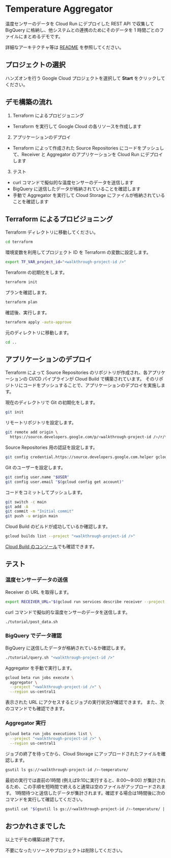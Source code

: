 # Temperature Aggregator

温度センサーのデータを Cloud Run にデプロイした REST API で収集して BigQuery
に格納し、他システムとの連携のためにそのデータを 1 時間ごとのファイルにまとめるデモです。

詳細なアーキテクチャ等は [README](https://github.com/ShawnLabo/TAP/tree/main/go/temperature-aggregation#architecture) を参照してください。

## プロジェクトの選択

ハンズオンを行う Google Cloud プロジェクトを選択して **Start** をクリックしてください。

<walkthrough-project-setup></walkthrough-project-setup>

## デモ構築の流れ

1. Terraform によるプロビジョニング
  * Terraform を実行して Google Cloud の各リソースを作成します
2. アプリケーションのデプロイ
  * Terraform によって作成された Source Repositories にコードをプッシュして、Receiver と Aggregator
    のアプリケーションを Cloud Run にデプロイします
3. テスト
  * curl コマンドで擬似的な温度センサーのデータを送信します
  * BigQuery に送信したデータが格納されていることを確認します
  * 手動で Aggregator を実行して Cloud Storage にファイルが格納されていることを確認します

## Terraform によるプロビジョニング

<walkthrough-tutorial-duration duration=8></walkthrough-tutorial-duration>

Terraform ディレクトリに移動してください。

```sh
cd terraform
```

環境変数を利用してプロジェクト ID を Terraform の変数に設定します。

```sh
export TF_VAR_project_id="<walkthrough-project-id />"
```

Terraform の初期化をします。

```sh
terraform init
```

プランを確認します。

```sh
terraform plan
```

確認後、実行します。

```sh
terraform apply -auto-approve
```

元のディレクトリに移動します。

```sh
cd ..
```

## アプリケーションのデプロイ

<walkthrough-tutorial-duration duration=5></walkthrough-tutorial-duration>

Terraform によって Source Repositories のリポジトリが作成され、各アプリケーションの CI/CD
パイプラインが Cloud Build で構築されています。
そのリポジトリにコードをプッシュすることで、アプリケーションのデプロイを実施します。

現在のディレクトリで Git の初期化をします。

```sh
git init
```

リモートリポジトリを設定します。

```sh
git remote add origin \
  https://source.developers.google.com/p/<walkthrough-project-id />/r/temperature-aggregation
```

Source Repositories 用の認証を設定します。

```sh
git config credential.https://source.developers.google.com.helper gcloud.sh
```

Git のユーザーを設定します。

```sh
git config user.name "$USER"
git config user.email "$(gcloud config get account)"
```

コードをコミットしてプッシュします。

```sh
git switch -c main
git add -A
git commit -m "Initial commit"
git push -u origin main
```

Cloud Build のビルドが成功しているか確認します。

```sh
gcloud builds list --project "<walkthrough-project-id />"
```

[Cloud Build のコンソール](https://console.cloud.google.com/cloud-build/builds?project={{project-id}})でも確認できます。

## テスト

<walkthrough-tutorial-duration duration=5></walkthrough-tutorial-duration>

### **温度センサーデータの送信**

Receiver の URL を取得します。

```sh
export RECEIVER_URL="$(gcloud run services describe receiver --project <walkthrough-project-id /> --region us-central1 --format "value(status.url)")"
```

curl コマンドで擬似的な温度センサーのデータを送信します。

```sh
./tutorial/post_data.sh
```

### **BigQuery でデータ確認**

BigQuery に送信したデータが格納されているか確認します。

```sh
./tutorial/query.sh "<walkthrough-project-id />"
```

Aggregator を手動で実行します。

```sh
gcloud beta run jobs execute \
  aggregator \
  --project "<walkthrough-project-id />" \
  --region us-central1
```

表示された URL にアクセスするとジョブの実行状況が確認できます。
また、次のコマンドでも確認できます。

### **Aggregator 実行**

```sh
gcloud beta run jobs executions list \
  --project "<walkthrough-project-id />" \
  --region us-central1
```

ジョブの終了を待ってから、Cloud Storage にアップロードされたファイルを確認します。

```sh
gsutil ls gs://<walkthrough-project-id />-temperature/
```

最初の実行では直前の1時間 (例えば9:10に実行すると、8:00〜9:00)
が集計されるため、この手順を短時間で終えると通常は空のファイルがアップロードされます。
1時間待つと送信したデータが集計されます。確認する場合は1時間後に次のコマンドを実行して確認してください。


```sh
gsutil cat "$(gsutil ls gs://<walkthrough-project-id />-temperature/ | tail -1)"
```

## おつかれさまでした

以上でデモの構築は終了です。

<walkthrough-conclusion-trophy />

不要になったリソースやプロジェクトは削除してください。
